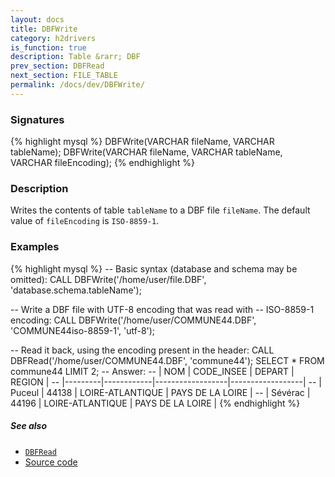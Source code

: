 ```yaml
---
layout: docs
title: DBFWrite
category: h2drivers
is_function: true
description: Table &rarr; DBF
prev_section: DBFRead
next_section: FILE_TABLE
permalink: /docs/dev/DBFWrite/
---
```


### Signatures

{% highlight mysql %}
DBFWrite(VARCHAR fileName, VARCHAR tableName);
DBFWrite(VARCHAR fileName, VARCHAR tableName, VARCHAR fileEncoding);
{% endhighlight %}

### Description

Writes the contents of table `tableName` to a DBF file `fileName`.
The default value of `fileEncoding` is `ISO-8859-1`.

### Examples

{% highlight mysql %}
-- Basic syntax (database and schema may be omitted):
CALL DBFWrite('/home/user/file.DBF', 'database.schema.tableName');

-- Write a DBF file with UTF-8 encoding that was read with
-- ISO-8859-1 encoding:
CALL DBFWrite('/home/user/COMMUNE44.DBF', 'COMMUNE44iso-8859-1',
              'utf-8');

-- Read it back, using the encoding present in the header:
CALL DBFRead('/home/user/COMMUNE44.DBF', 'commune44');
SELECT * FROM commune44 LIMIT 2;
-- Answer:
-- |   NOM   | CODE_INSEE |      DEPART      |      REGION      |
-- |---------|------------|------------------|------------------|
-- | Puceul  |   44138    | LOIRE-ATLANTIQUE | PAYS DE LA LOIRE |
-- | Sévérac |   44196    | LOIRE-ATLANTIQUE | PAYS DE LA LOIRE |
{% endhighlight %}

##### See also

* [`DBFRead`](../DBFRead)
* <a href="https://github.com/irstv/H2GIS/blob/a8e61ea7f1953d1bad194af926a568f7bc9aac96/h2drivers/src/main/java/org/h2gis/drivers/dbf/DBFWrite.java" target="_blank">Source code</a>
